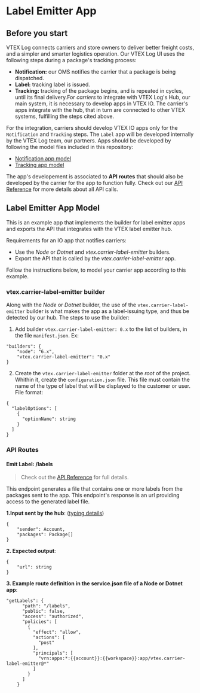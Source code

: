 # Label Emitter App

## Before you start

VTEX Log connects carriers and store owners to deliver better freight costs, and a simpler and smarter logistics operation. Our VTEX Log UI uses the following steps during a package's tracking process:
- **Notification:** our OMS notifies the carrier that a package is being dispatched.
- **Label:** tracking label is issued.
- **Tracking:** tracking of the package begins, and is repeated in cycles, until its final delivery.For *carriers* to integrate with VTEX Log's Hub, our main system, it is necessary to develop apps in VTEX IO. The carrier's apps integrate with the hub, that in turn are connected to other VTEX systems, fulfilling the steps cited above.

For the integration, carriers should develop VTEX IO apps only for the `Notification` and `Tracking` steps. The `Label` app will be developed internally by the VTEX Log team, our partners. Apps should be developed by following the model files included in this repository:
- [Notification app model](https://github.com/vtex-apps/carrier-hubs-examples/tree/main/carrier-notifier-example)
- [Tracking app model](https://github.com/vtex-apps/carrier-hubs-examples/tree/main/carrier-tracking-example)

The app's developement is associated to **API routes** that should also be developed by the carrier for the app to function fully. Check out our [API Reference]() for more details about all API calls.

## Label Emitter App Model

This is an example app that implements the builder for label emitter apps and exports the API that integrates with the VTEX label emitter hub.

Requirements for an IO app that notifies carriers:
- Use the *Node* or *Dotnet* and *vtex.carrier-label-emitter* builders.
- Export the API that is called by the *vtex.carrier-label-emitter* app.

Follow the instructions below, to model your carrier app according to this example.

### vtex.carrier-label-emitter builder
Along with the *Node* or *Dotnet* builder, the use of the `vtex.carrier-label-emitter` builder is what makes the app as a label-issuing type, and thus be detected by our hub. The steps to use the builder:

1. Add builder `vtex.carrier-label-emitter: 0.x` to the list of builders, in the file `manifest.json`.
Ex:
```
"builders": {
    "node": "6.x",
    "vtex.carrier-label-emitter": "0.x"
}
```
2. Create the `vtex.carrier-label-emitter` folder at the *root* of the project.
Whithin it, create the `configuration.json` file.
This file must contain the name of the type of label that will be displayed to the customer or user.
File format:
```
{
  "labelOptions": [
    {
      "optionName": string
    }
  ]
}
```

### API Routes

#### Emit Label: /labels

> Check out the [API Reference]() for full details.

This endpoint generates a file that contains one or more labels from the packages sent to the app. This endpoint's response is an url providing access to the generated label file.

**1.Input sent by the hub**: ([typing details](https://github.com/vtex-apps/carrier-hubs-examples/blob/main/label-emitter-example/node/typings/typings.d.ts#L185))
```
{
	"sender": Account,
	"packages": Package[]
}
```

**2. Expected output**:
```
{
	"url": string
}
```

**3. Example route definition in the service.json file of a Node or Dotnet app**:
```
"getLabels": {
      "path": "/labels",
      "public": false,
      "access": "authorized",
      "policies": [
        {
          "effect": "allow",
          "actions": [
            "post"
          ],
          "principals": [
            "vrn:apps:*:{{account}}:{{workspace}}:app/vtex.carrier-label-emitter@*"
          ]
        }
      ]
    }
```
